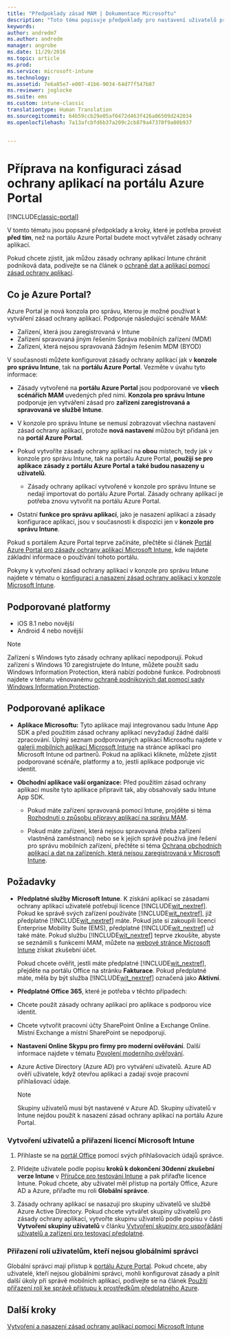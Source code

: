 ```yaml
---
title: "Předpoklady zásad MAM | Dokumentace Microsoftu"
description: "Toto téma popisuje předpoklady pro nastavení uživatelů před vytvořením zásad správy mobilních aplikací."
keywords: 
author: andredm7
ms.author: andredm
manager: angrobe
ms.date: 11/29/2016
ms.topic: article
ms.prod: 
ms.service: microsoft-intune
ms.technology: 
ms.assetid: 7e6a85e7-e007-41b6-9034-64d77f547b87
ms.reviewer: joglocke
ms.suite: ems
ms.custom: intune-classic
translationtype: Human Translation
ms.sourcegitcommit: 64b59ccb29e05af0472d463f426a06509d242034
ms.openlocfilehash: 7a13afcbfd6b37a209c2cb879a47370f9a00b937


---
```


# <a name="get-ready-to-configure-app-protection-policies-in-the-azure-portal"></a>Příprava na konfiguraci zásad ochrany aplikací na portálu Azure Portal

[!INCLUDE[classic-portal](../includes/classic-portal.md)]

V tomto tématu jsou popsané předpoklady a kroky, které je potřeba provést **před tím**, než na portálu Azure Portal budete moct vytvářet zásady ochrany aplikací.

Pokud chcete zjistit, jak můžou zásady ochrany aplikací Intune chránit podniková data, podívejte se na článek o [ochraně dat a aplikací pomocí zásad ochrany aplikací](protect-apps-and-data-with-microsoft-intune.md).

## <a name="what-is-the-azure-portal"></a>Co je Azure Portal?

Azure Portal je nová konzola pro správu, kterou je možné používat k vytváření zásad ochrany aplikací. Podporuje následující scénáře MAM:
- Zařízení, která jsou zaregistrovaná v Intune
- Zařízení spravovaná jiným řešením Správa mobilních zařízení (MDM)
- Zařízení, která nejsou spravovaná žádným řešením MDM (BYOD)

V současnosti můžete konfigurovat zásady ochrany aplikací jak v **konzole pro správu Intune**, tak na **portálu Azure Portal**.  Vezměte v úvahu tyto informace:

* Zásady vytvořené na **portálu Azure Portal** jsou podporované ve **všech scénářích MAM** uvedených před nimi. **Konzola pro správu Intune** podporuje jen vytváření zásad pro **zařízení zaregistrovaná a spravovaná ve službě Intune**.

* V konzole pro správu Intune se nemusí zobrazovat všechna nastavení zásad ochrany aplikací, protože **nová nastavení** můžou být přidaná jen na **portál Azure Portal**.

* Pokud vytvoříte zásady ochrany aplikací na **obou** místech, tedy jak v konzole pro správu Intune, tak na portálu Azure Portal, **použijí se pro aplikace zásady z portálu Azure Portal a také budou nasazeny u uživatelů**.
    * Zásady ochrany aplikací vytvořené v konzole pro správu Intune se nedají importovat do portálu Azure Portal.  Zásady ochrany aplikací je potřeba znovu vytvořit na portálu Azure Portal.


* Ostatní **funkce pro správu aplikací**, jako je nasazení aplikací a zásady konfigurace aplikací, jsou v současnosti k dispozici jen v **konzole pro správu Intune**.


Pokud s portálem Azure Portal teprve začínáte, přečtěte si článek [Portál Azure Portal pro zásady ochrany aplikací Microsoft Intune](azure-portal-for-microsoft-intune-mam-policies.md), kde najdete základní informace o používání tohoto portálu.

Pokyny k vytvoření zásad ochrany aplikací v konzole pro správu Intune najdete v tématu o [konfiguraci a nasazení zásad ochrany aplikací v konzole Microsoft Intune](configure-and-deploy-mobile-application-management-policies-in-the-microsoft-intune-console.md).


##  <a name="supported-platforms"></a>Podporované platformy
- iOS 8.1 nebo novější
- Android 4 nebo novější

>[!NOTE]
>Zařízení s Windows tyto zásady ochrany aplikací nepodporují. Pokud zařízení s Windows 10 zaregistrujete do Intune, můžete použít sadu Windows Information Protection, která nabízí podobné funkce. Podrobnosti najdete v tématu věnovanému [ochraně podnikových dat pomocí sady Windows Information Protection](https://technet.microsoft.com/en-us/itpro/windows/keep-secure/protect-enterprise-data-using-wip).

##  <a name="supported-apps"></a>Podporované aplikace
* **Aplikace Microsoftu:** Tyto aplikace mají integrovanou sadu Intune App SDK a před použitím zásad ochrany aplikací nevyžadují žádné další zpracování.
Úplný seznam podporovaných aplikací Microsoftu najdete v [galerii mobilních aplikací Microsoft Intune](https://www.microsoft.com/en-us/cloud-platform/microsoft-intune-apps) na stránce aplikací pro Microsoft Intune od partnerů. Pokud na aplikaci kliknete, můžete zjistit podporované scénáře, platformy a to, jestli aplikace podporuje víc identit.

* **Obchodní aplikace vaší organizace:** Před použitím zásad ochrany aplikací musíte tyto aplikace připravit tak, aby obsahovaly sadu Intune App SDK.

  * Pokud máte zařízení spravovaná pomocí Intune, projděte si téma [Rozhodnutí o způsobu přípravy aplikací na správu MAM](decide-how-to-prepare-apps-for-mobile-application-management-with-microsoft-intune.md).

  * Pokud máte zařízení, která nejsou spravovaná (třeba zařízení vlastněná zaměstnanci) nebo se k jejich správě používá jiné řešení pro správu mobilních zařízení, přečtěte si téma [Ochrana obchodních aplikací a dat na zařízeních, která nejsou zaregistrovaná v Microsoft Intune](protect-line-of-business-apps-and-data-on-devices-not-enrolled-in-microsoft-intune.md).

## <a name="prerequisites"></a>Požadavky

-   **Předplatné služby Microsoft Intune**. K získání aplikací se zásadami ochrany aplikací uživatelé potřebují licence [!INCLUDE[wit_nextref](../includes/wit_nextref_md.md)].
Pokud ke správě svých zařízení používáte [!INCLUDE[wit_nextref](../includes/wit_nextref_md.md)], již předplatné [!INCLUDE[wit_nextref](../includes/wit_nextref_md.md)] máte. Pokud jste si zakoupili licenci Enterprise Mobility Suite (EMS), předplatné [!INCLUDE[wit_nextref](../includes/wit_nextref_md.md)] už také máte. Pokud službu [!INCLUDE[wit_nextref](../includes/wit_nextref_md.md)] teprve zkoušíte, abyste se seznámili s funkcemi MAM, můžete na [webové stránce Microsoft Intune](http://www.microsoft.com/en-us/server-cloud/products/microsoft-intune/) získat zkušební účet.

    Pokud chcete ověřit, jestli máte předplatné [!INCLUDE[wit_nextref](../includes/wit_nextref_md.md)], přejděte na portálu Office na stránku **Fakturace**.  Pokud předplatné máte, měla by být služba [!INCLUDE[wit_nextref](../includes/wit_nextref_md.md)] označená jako **Aktivní**.

-   **Předplatné Office 365**, které je potřeba v těchto případech:

  - Chcete použít zásady ochrany aplikací pro aplikace s podporou více identit.

  - Chcete vytvořit pracovní účty SharePoint Online a Exchange Online. Místní Exchange a místní SharePoint se nepodporují.

-   **Nastavení Online Skypu pro firmy pro moderní ověřování**. Další informace najdete v tématu [Povolení moderního ověřování](http://social.technet.microsoft.com/wiki/contents/articles/34339.skype-for-business-online-enable-your-tenant-for-modern-authentication.aspx).


- Azure Active Directory (Azure AD) pro vytváření uživatelů. Azure AD ověří uživatele, když otevřou aplikaci a zadají svoje pracovní přihlašovací údaje.

    > [!NOTE]
    > Skupiny uživatelů musí být nastavené v Azure AD. Skupiny uživatelů v Intune nejdou použít k nasazení zásad ochrany aplikací na portálu Azure Portal.

### <a name="create-users-and-assign-microsoft-intune-licenses"></a>Vytvoření uživatelů a přiřazení licencí Microsoft Intune

1.  Přihlaste se na [portál Office](http://portal.office.com) pomocí svých přihlašovacích údajů správce.

2.  Přidejte uživatele podle popisu **kroků k dokončení 30denní zkušební verze Intune** v [Příručce pro testování Intune](https://docs.microsoft.com/en-us/intune/understand-explore/get-started-with-a-30-day-trial-of-microsoft-intune) a pak přiřaďte licence Intune. Pokud chcete, aby uživatel měl přístup na portály Office, Azure AD a Azure, přiřaďte mu roli **Globální správce**.

5.  Zásady ochrany aplikací se nasazují pro skupiny uživatelů ve službě Azure Active Directory. Pokud chcete vytvářet skupiny uživatelů pro zásady ochrany aplikací, vytvořte skupinu uživatelů podle popisu v části **Vytvoření skupiny uživatelů** v článku [Vytvoření skupiny pro uspořádání uživatelů a zařízení pro testovací předplatné](https://docs.microsoft.com/en-us/intune/understand-explore/get-started-with-a-30-day-trial-of-microsoft-intune-step-3).

### <a name="assign-roles-to-non-global-admin-users"></a>Přiřazení rolí uživatelům, kteří nejsou globálními správci

Globální správci mají přístup k [portálu Azure Portal](https://portal.azure.com).  Pokud chcete, aby uživatelé, kteří nejsou globálními správci, mohli konfigurovat zásady a plnit další úkoly při správě mobilních aplikací, podívejte se na článek [Použití přiřazení rolí ke správě přístupu k prostředkům předplatného Azure](https://azure.microsoft.com/en-us/documentation/articles/role-based-access-control-configure/).

## <a name="next-steps"></a>Další kroky
[Vytvoření a nasazení zásad ochrany aplikací pomocí Microsoft Intune](create-and-deploy-mobile-app-management-policies-with-microsoft-intune.md)



<!--HONumber=Feb17_HO3-->


